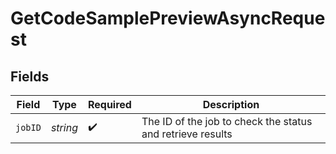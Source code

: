 # GetCodeSamplePreviewAsyncRequest


## Fields

| Field                                                      | Type                                                       | Required                                                   | Description                                                |
| ---------------------------------------------------------- | ---------------------------------------------------------- | ---------------------------------------------------------- | ---------------------------------------------------------- |
| `jobID`                                                    | *string*                                                   | :heavy_check_mark:                                         | The ID of the job to check the status and retrieve results |